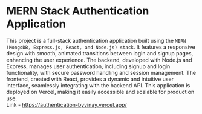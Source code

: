 # MERN Stack Authentication Application
This project is a full-stack authentication application built using the `MERN (MongoDB, Express.js, React, and Node.js) stack`. It features a responsive design with smooth, animated transitions between login and signup pages, enhancing the user experience. The backend, developed with Node.js and Express, manages user authentication, including signup and login functionality, with secure password handling and session management. The frontend, created with React, provides a dynamic and intuitive user interface, seamlessly integrating with the backend API. This application is deployed on Vercel, making it easily accessible and scalable for production use.<br>
Link - https://authentication-byvinay.vercel.app/
